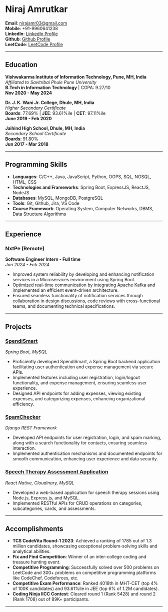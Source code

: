 # Niraj Amrutkar

**Email**: [nirajamr03@gmail.com](mailto:nirajamr03@gmail.com)  
**Mobile**: +91-9960641238  
**LinkedIn**: [LinkedIn Profile](https://www.linkedin.com/in/niraj-amrutkar/)  
**Github**: [Github Profile](https://github.com/Niraj2003)  
**LeetCode**: [LeetCode Profile](https://leetcode.com/niraj03/)  

---

## Education

**Vishwakarma Institute of Information Technology, Pune, MH, India**  
_Affiliated to Savitribai Phule Pune University_  
**B.Tech in Information Technology** | CGPA: 9.27/10 <br>
**Nov 2020 - May 2024**

**Dr. J. K. Wani Jr. College, Dhule, MH, India**  
_Higher Secondary Certificate_  
**Boards**: 77.69% | **JEE**: 93.61%ile | **CET**: 97.11%ile  
**June 2019 - Feb 2020**

**Jaihind High School, Dhule, MH, India**  
_Secondary School Certificate_  
**Boards**: 91.80% <br>
**Jun 2017 - Mar 2018**

---

## Programming Skills

- **Languages**: C/C++, Java, JavaScript, Python, OOPS, SQL, NOSQL, HTML, CSS
- **Technologies and Frameworks**: Spring Boot, ExpressJS, ReactJS, NodeJS
- **Databases**: MySQL, MongoDB, PostgreSQL
- **Tools**: Git, Github, Jira, VS Code
- **Course Framework**: Operating System, Computer Networks, DBMS, Data Structure Algorithms

---

## Experience

### NxtPe (Remote)
**Software Engineer Intern - Full time**  
_Jan 2024 - Feb 2024_

- Improved system reliability by developing and enhancing notification services in a Microservices environment using Spring Boot.
- Optimized real-time communication by integrating Apache Kafka and implemented an efficient event-driven architecture.
- Ensured seamless functionality of notification services through collaboration in design discussions, code reviews with cross-functional teams, and documenting technical specifications.

---

## Projects


### [SpendiSmart](https://github.com/Niraj2003/spendismart)
_Spring Boot, MySQL_

- Proficiently developed SpendiSmart, a Spring Boot backend application facilitating user authentication and expense management via secure APIs.
- Implemented features including user registration, login/logout functionality, and expense management, ensuring seamless user experience.
- Designed API endpoints for adding expenses, viewing existing expenses, and categorizing expenses, enhancing organizational efficiency.

### [SpamChecker](https://github.com/Niraj2003/spamChecker)
_Django REST Framework_

- Developed API endpoints for user registration, login, and spam marking, along with a search functionality for contacts, ensuring seamless interaction.
- Implemented authentication mechanisms and documented endpoints for smooth communication, enhancing user experience and data security.

### [Speech Therapy Assessment Application](https://github.com/Niraj2003/Speech-Therapy-Application-Documentation)
_React Native, Cloudinary, MySQL_

- Developed a web-based application for speech therapy sessions using Node.js, Express.js, and MySQL.
- Implemented RESTful APIs for CRUD operations on categories, subcategories, cards, and assessments.

---

## Accomplishments

- **TCS CodeVita Round-1 2023**: Achieved a ranking of 1785 out of 1.3 million candidates, showcasing exceptional problem-solving skills and analytical abilities.
- **Fix and Find Competition**: Winner of an inter-college coding and treasure hunting event.
- **Competitive Programming**: Successfully solved over 500 problems on LeetCode and 300+ problems on competitive programming platforms like CodeChef, Codeforces, etc.
- **Competitive Exam Performance**: Ranked 4018th in MHT-CET (top 4% of 100K candidates) and 93.61%ile in JEE (top 6% of 1.2M candidates).
- **Coding Ninja IICC Contest**: Cleared round 1 (Rank 5428) and round 2 (Rank 1708) out of 89K+ participants.

---

